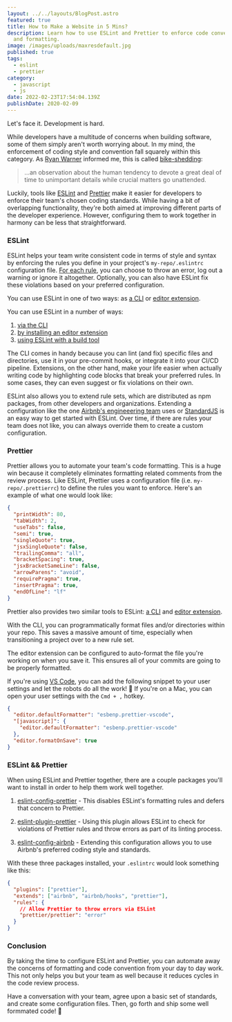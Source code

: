 ```yaml
---
layout: ../../layouts/BlogPost.astro
featured: true
title: How to Make a Website in 5 Mins?
description: Learn how to use ESLint and Prettier to enforce code conventions
  and formatting.
image: /images/uploads/maxresdefault.jpg
published: true
tags:
  - eslint
  - prettier
category:
  - javascript
  - js
date: 2022-02-23T17:54:04.139Z
publishDate: 2020-02-09
---
```


Let's face it. Development is hard.

While developers have a multitude of concerns when building software, some of them simply aren't worth worrying about. In my mind, the enforcement of coding style and convention fall squarely within this category. As <a href="https://ryan.warner.codes/" target="_blank" >Ryan Warner</a> informed me, this is called <a href="https://whatis.techtarget.com/definition/Parkinsons-law-of-triviality-bikeshedding" target="_blank">bike-shedding</a>:

> ...an observation about the human tendency to devote a great deal of time to unimportant details while crucial matters go unattended.

Luckily, tools like <a href="https://eslint.org/" target="_blank">ESLint</a> and <a href="https://prettier.io/" target="_blank">Prettier</a> make it easier for developers to enforce their team's chosen coding standards. While having a bit of overlapping functionality, they're both aimed at improving different parts of the developer experience. However, configuring them to work together in harmony can be less that straightforward.

### ESLint

ESLint helps your team write consistent code in terms of style and syntax by enforcing the rules you define in your project's `my-repo/.eslintrc` configuration file. <a href="https://eslint.org/docs/rules/" target="_blank">For each rule</a>, you can choose to throw an error, log out a warning or ignore it altogether. Optionally, you can also have ESLint fix these violations based on your preferred configuration.

You can use ESLint in one of two ways: as <a href="https://eslint.org/docs/user-guide/" target="_blank">a CLI</a> or <a href="https://github.com/Microsoft/vscode-eslint" target="_blank">editor extension</a>.

You can use ESLint in a number of ways:

<ol>
  <li>
    <a href="https://eslint.org/docs/user-guide/" target="_blank">
      via the CLI
    </a>
  </li>
  <li>
    <a href="https://github.com/Microsoft/vscode-eslint" target="_blank">
      by installing an editor extension
    </a>
  </li>
  <li>
    <a href="https://webpack.js.org/loaders/eslint-loader/" target="_blank">
      using ESLint with a build tool
    </a>
  </li>
</ol>

The CLI comes in handy because you can lint (and fix) specific files and directories, use it in your pre-commit hooks, or integrate it into your CI/CD pipeline. Extensions, on the other hand, make your life easier when actually writing code by highlighting code blocks that break your preferred rules. In some cases, they can even suggest or fix violations on their own.

ESLint also allows you to extend rule sets, which are distributed as npm packages, from other developers and organizations. Extending a configuration like the one <a href="https://www.npmjs.com/package/eslint-config-airbnb" target="_blank">Airbnb's engineeering team</a> uses or <a href="https://github.com/standard/standard" target="_blank">StandardJS</a> is an easy way to get started with ESLint. Over time, if there are rules your team does not like, you can always override them to create a custom configuration.

### Prettier

Prettier allows you to automate your team's code formatting. This is a huge win because it completely eliminates formatting related comments from the review process. Like ESLint, Prettier uses a configuration file (i.e. `my-repo/.prettierrc`) to define the rules you want to enforce. Here's an example of what one would look like:

```json
{
  "printWidth": 80,
  "tabWidth": 2,
  "useTabs": false,
  "semi": true,
  "singleQuote": true,
  "jsxSingleQuote": false,
  "trailingComma": "all",
  "bracketSpacing": true,
  "jsxBracketSameLine": false,
  "arrowParens": "avoid",
  "requirePragma": true,
  "insertPragma": true,
  "endOfLine": "lf"
}
```

Prettier also provides two similar tools to ESLint: <a href="https://prettier.io/docs/en/cli.html" target="_blank">a CLI</a> and <a href="https://github.com/prettier/prettier-vscode" target="_blank">editor extension</a>.

With the CLI, you can programmatically format files and/or directories within your repo. This saves a massive amount of time, especially when transitioning a project over to a new rule set.

The editor extension can be configured to auto-format the file you're working on when you save it. This ensures all of your commits are going to be properly formatted.

If you're using <a href="https://code.visualstudio.com/" target="_blank">VS Code</a>, you can add the following snippet to your user settings and let the robots do all the work! 🤖 If you're on a Mac, you can open your user settings with the `Cmd + ,` hotkey.

```json
{
  "editor.defaultFormatter": "esbenp.prettier-vscode",
  "[javascript]": {
    "editor.defaultFormatter": "esbenp.prettier-vscode"
  },
  "editor.formatOnSave": true
}
```

### ESLint && Prettier

When using ESLint and Prettier together, there are a couple packages you'll want to install in order to help them work well together.

1. <a href="https://www.npmjs.com/package/eslint-config-prettier" target="\_blank">eslint-config-prettier</a> - This disables ESLint's formatting rules and defers that concern to Prettier.

2. <a href="https://www.npmjs.com/package/eslint-plugin-prettier" target="\_blank">eslint-plugin-prettier</a> - Using this plugin allows ESLint to check for violations of Prettier rules and throw errors as part of its linting process.

3. <a href="https://www.npmjs.com/package/eslint-config-airbnb" target="_blank">eslint-config-airbnb</a> - Extending this configuration allows you to use Airbnb's preferred coding style and standards.

With these three packages installed, your `.eslintrc` would look something like this:

```json
{
  "plugins": ["prettier"],
  "extends": ["airbnb", "airbnb/hooks", "prettier"],
  "rules": {
    // Allow Prettier to throw errors via ESLint
    "prettier/prettier": "error"
  }
}
```

### Conclusion

By taking the time to configure ESLint and Prettier, you can automate away the concerns of formatting and code convention from your day to day work. This not only helps you but your team as well because it reduces cycles in the code review process.

Have a conversation with your team, agree upon a basic set of standards, and create some configuration files. Then, go forth and ship some well formmated code! 🚀
